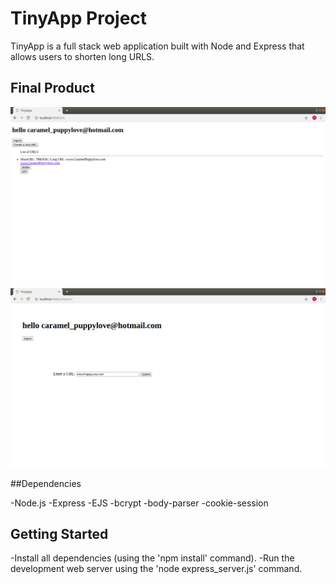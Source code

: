 # TinyApp Project

TinyApp is a full stack web application built with Node and Express that allows users to shorten long URLS.

## Final Product

!["a display of all the urls, specific to the logged in user"](https://github.com/mBarlescu/tinyApp/blob/userSpecific/docs/Screenshot%20from%202018-11-04%2014-01-59.png)
!["creating a new url"](https://github.com/mBarlescu/tinyApp/blob/userSpecific/docs/Screenshot%20from%202018-11-04%2014-02-32.png)


##Dependencies

-Node.js
-Express
-EJS
-bcrypt
-body-parser
-cookie-session

## Getting Started

-Install all dependencies (using the 'npm install' command).
-Run the development web server using the 'node express_server.js' command.
